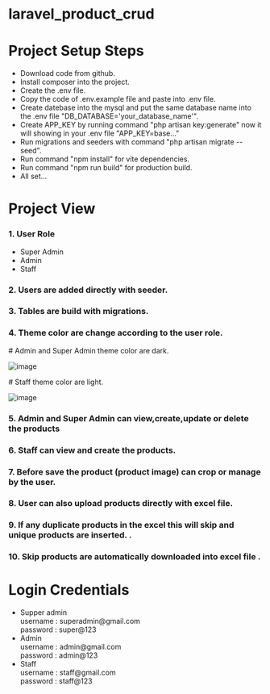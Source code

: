 # laravel_product_crud


<h1>Project Setup Steps</h1>
<ul>
    <li>Download code from github.</li>
    <li>Install composer into the project.</li>
    <li>Create the .env file.</li>
    <li>Copy the code of .env.example file and paste into .env file.</li>
    <li>Create datebase into the mysql and put the same database name into the .env file "DB_DATABASE='your_database_name'".</li>
    <li>Create APP_KEY by running command "php artisan key:generate" now it will showing in your .env file "APP_KEY=base..."</li>
    <li>Run migrations and seeders with command "php artisan migrate --seed".</li>
    <li>Run command "npm install" for vite dependencies.</li>
    <li>Run command "npm run build" for production build.</li>
    <li>All set...</li>
</ul>

<h1>Project View</h1>

<h3>1. User Role </h3>
<ul>
<li>Super Admin</li>
<li>Admin</li>
<li>Staff</li>
</ul>


<h3>
   2. Users are added directly with seeder.
</h3>
<h3>
   3. Tables are build with migrations.
</h3>

<h3>
   4. Theme color are change according to the user role.
</h3>
<p># Admin and Super Admin theme color are dark.</p>

![image](https://github.com/user-attachments/assets/fd5e4290-d5ba-4cfc-9d8a-f9694f983d41)
    
<p># Staff theme color are light.</p>

![image](https://github.com/user-attachments/assets/998c222d-2163-4037-9f1c-7473e37ce842)


<h3>
5. Admin and Super Admin can view,create,update or delete the products
</h3>
<h3>
6. Staff can view and create the products.
</h3>
<h3>
7. Before save the product (product image) can crop or manage by the user.
</h3>

<h3>
8. User can also upload products directly with excel file.
</h3>
<h3>
9. If any duplicate products in the excel this will skip and unique products are inserted. .
</h3>
<h3>
10. Skip products are automatically downloaded into excel file .
</h3>

<h1>Login Credentials</h1>
<ul>
<li>Supper admin <br> username : superadmin@gmail.com <br>password : super@123</li>
<li>Admin <br> username : admin@gmail.com <br>password : admin@123</li>
<li>Staff <br> username : staff@gmail.com <br>password : staff@123</li>
</ul>


